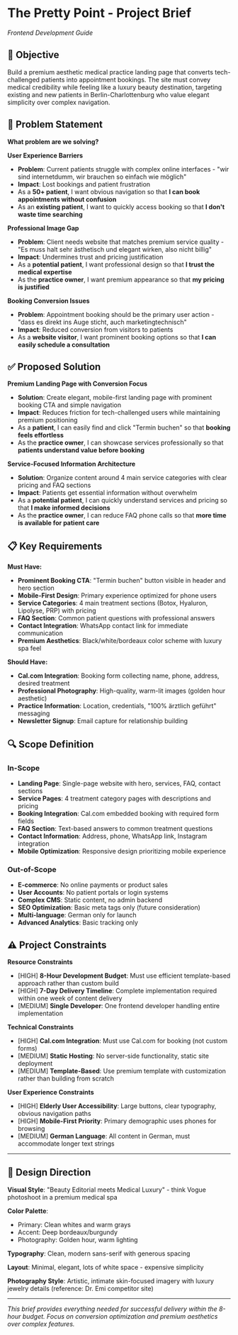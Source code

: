 # The Pretty Point - Project Brief
*Frontend Development Guide*

## 🎯 Objective

Build a premium aesthetic medical practice landing page that converts tech-challenged patients into appointment bookings. The site must convey medical credibility while feeling like a luxury beauty destination, targeting existing and new patients in Berlin-Charlottenburg who value elegant simplicity over complex navigation.

## 🤔 Problem Statement

**What problem are we solving?**

**User Experience Barriers**
- **Problem**: Current patients struggle with complex online interfaces - "wir sind internetdumm, wir brauchen so einfach wie möglich"
- **Impact**: Lost bookings and patient frustration
- As a **50+ patient**, I want obvious navigation so that **I can book appointments without confusion**
- As an **existing patient**, I want to quickly access booking so that **I don't waste time searching**

**Professional Image Gap**
- **Problem**: Client needs website that matches premium service quality - "Es muss halt sehr ästhetisch und elegant wirken, also nicht billig"
- **Impact**: Undermines trust and pricing justification
- As a **potential patient**, I want professional design so that **I trust the medical expertise**
- As the **practice owner**, I want premium appearance so that **my pricing is justified**

**Booking Conversion Issues**
- **Problem**: Appointment booking should be the primary user action - "dass es direkt ins Auge sticht, auch marketingtechnisch"
- **Impact**: Reduced conversion from visitors to patients
- As a **website visitor**, I want prominent booking options so that **I can easily schedule a consultation**

## ✅ Proposed Solution

**Premium Landing Page with Conversion Focus**
- **Solution**: Create elegant, mobile-first landing page with prominent booking CTA and simple navigation
- **Impact**: Reduces friction for tech-challenged users while maintaining premium positioning
- As a **patient**, I can easily find and click "Termin buchen" so that **booking feels effortless**
- As the **practice owner**, I can showcase services professionally so that **patients understand value before booking**

**Service-Focused Information Architecture**
- **Solution**: Organize content around 4 main service categories with clear pricing and FAQ sections
- **Impact**: Patients get essential information without overwhelm
- As a **potential patient**, I can quickly understand services and pricing so that **I make informed decisions**
- As the **practice owner**, I can reduce FAQ phone calls so that **more time is available for patient care**

## 📋 Key Requirements

**Must Have:**
- **Prominent Booking CTA**: "Termin buchen" button visible in header and hero section
- **Mobile-First Design**: Primary experience optimized for phone users
- **Service Categories**: 4 main treatment sections (Botox, Hyaluron, Lipolyse, PRP) with pricing
- **FAQ Section**: Common patient questions with professional answers
- **Contact Integration**: WhatsApp contact link for immediate communication
- **Premium Aesthetics**: Black/white/bordeaux color scheme with luxury spa feel

**Should Have:**
- **Cal.com Integration**: Booking form collecting name, phone, address, desired treatment
- **Professional Photography**: High-quality, warm-lit images (golden hour aesthetic)
- **Practice Information**: Location, credentials, "100% ärztlich geführt" messaging
- **Newsletter Signup**: Email capture for relationship building

## 🔍 Scope Definition

### In-Scope
- **Landing Page**: Single-page website with hero, services, FAQ, contact sections
- **Service Pages**: 4 treatment category pages with descriptions and pricing
- **Booking Integration**: Cal.com embedded booking with required form fields
- **FAQ Section**: Text-based answers to common treatment questions
- **Contact Information**: Address, phone, WhatsApp link, Instagram integration
- **Mobile Optimization**: Responsive design prioritizing mobile experience

### Out-of-Scope
- **E-commerce**: No online payments or product sales
- **User Accounts**: No patient portals or login systems
- **Complex CMS**: Static content, no admin backend
- **SEO Optimization**: Basic meta tags only (future consideration)
- **Multi-language**: German only for launch
- **Advanced Analytics**: Basic tracking only

## ⚠️ Project Constraints

**Resource Constraints**
- [HIGH] **8-Hour Development Budget**: Must use efficient template-based approach rather than custom build
- [HIGH] **7-Day Delivery Timeline**: Complete implementation required within one week of content delivery
- [MEDIUM] **Single Developer**: One frontend developer handling entire implementation

**Technical Constraints**
- [HIGH] **Cal.com Integration**: Must use Cal.com for booking (not custom forms)
- [MEDIUM] **Static Hosting**: No server-side functionality, static site deployment
- [MEDIUM] **Template-Based**: Use premium template with customization rather than building from scratch

**User Experience Constraints**
- [HIGH] **Elderly User Accessibility**: Large buttons, clear typography, obvious navigation paths
- [HIGH] **Mobile-First Priority**: Primary demographic uses phones for browsing
- [MEDIUM] **German Language**: All content in German, must accommodate longer text strings

---

## 🎨 Design Direction

**Visual Style**: "Beauty Editorial meets Medical Luxury" - think Vogue photoshoot in a premium medical spa

**Color Palette**: 
- Primary: Clean whites and warm grays
- Accent: Deep bordeaux/burgundy 
- Photography: Golden hour, warm lighting

**Typography**: Clean, modern sans-serif with generous spacing

**Layout**: Minimal, elegant, lots of white space - expensive simplicity

**Photography Style**: Artistic, intimate skin-focused imagery with luxury jewelry details (reference: Dr. Emi competitor site)

---

*This brief provides everything needed for successful delivery within the 8-hour budget. Focus on conversion optimization and premium aesthetics over complex features.*
